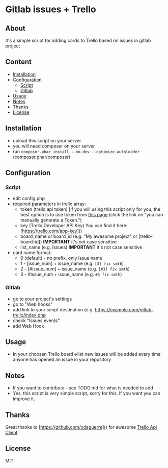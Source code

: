 # Gitlab issues + Trello

## About

It's a simple script for adding cards to Trello based on issues in gitlab project

## Content

* [Installation](#installation)
* [Configuration](#configuration)
    * [Script](#script)
    * [Gitlab](#gitlab)
* [Usage](#usage)
* [Notes](#notes)
* [Thanks](#thanks)
* [License](#license)

## Installation

* upload this script on your server
* you will need composer on your server
* run `composer.phar install --no-dev --optimize-autoloader` (composer.phar/composer)

## Configuration

### Script

* edit config.php
* required parameters in trello array:
    * token (trello api token) [if you will using this script only for you, the best option is to use token from [this page](https://trello.com/app-key) (click the link on "you can manually generate a Token.")
    * key (Trello Developer API Key) You van find it here: [https://trello.com/app-key]()
    * board_name or board_id (e.g. "My awesome project" or [trello-board-id]) **IMPORTANT** it's not case sensitive 
    * list_name (e.g. Issues) **IMPORTANT** it's not case sensitive
* card name format:
    * 0 (default) - no prefix, only issue name
    * 1 - [issue_num] + issue_name (e.g. `[3] fix smth`)
    * 2 - [#issue_num] + issue_name (e.g. `[#3] fix smth`)
    * 3 - #issue_num + issue_name (e.g. `#3 fix smth`)

### Gitlab

* go to your project's settings
* go to "Web hooks"
* add link to your script destination (e.g. https://example.com/gitlab-trello/index.php
* check "Issues events"
* add Web Hook

## Usage

* In your choosen Trello board->list new issues will be added every time anyone has opened an issue in your repository

## Notes

* If you want to contribute - see TODO.md for what is needed to add
* Yes, this script is very simple script, sorry for this. If you want you can improve it.

## Thanks

Great thanks to [https://github.com/cdaguerre]() for awesome [Trello Api Client](https://github.com/cdaguerre/php-trello-api)

## License
MIT